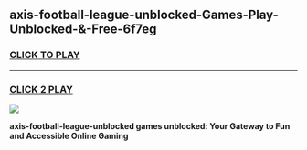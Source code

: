 
## axis-football-league-unblocked-Games-Play-Unblocked-&-Free-6f7eg
<h3>
<a href="https://premium76.site?title=axis-football-league-unblocked&ref=24A">CLICK TO PLAY</a></h3>
<hr>

<h3>
<a href="https://premium76.site?title=axis-football-league-unblocked&ref=24A">CLICK 2 PLAY</a>
  
</h3>

<a href="https://premium76.site?title=axis-football-league-unblocked&ref=24A"><img src="https://clearcache.store/games.png"></a>


**axis-football-league-unblocked games unblocked: Your Gateway to Fun and Accessible Online Gaming**
